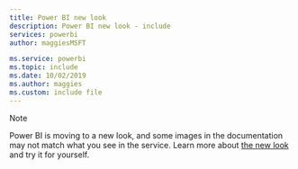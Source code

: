 ```yaml
---
title: Power BI new look
description: Power BI new look - include
services: powerbi
author: maggiesMSFT

ms.service: powerbi
ms.topic: include
ms.date: 10/02/2019
ms.author: maggies
ms.custom: include file
---
```


> [!NOTE]
> Power BI is moving to a new look, and some images in the documentation may not match what you see in the service. Learn more about [the new look](../consumer/service-new-look.md) and try it for yourself.
